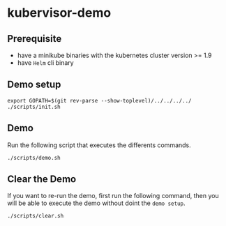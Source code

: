 # kubervisor-demo

## Prerequisite

- have a minikube binaries with the kubernetes cluster version >= 1.9
- have ```Helm``` cli binary

## Demo setup

```shell
export GOPATH=$(git rev-parse --show-toplevel)/../../../../
./scripts/init.sh
```

## Demo

Run the following script that executes the differents commands.

```shell
./scripts/demo.sh
```

## Clear the Demo

If you want to re-run the demo, first run the following command, then you will be able to execute the demo without doint the ```demo setup```.

```shell
./scripts/clear.sh
```
